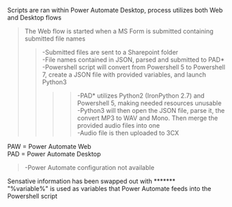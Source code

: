 Scripts are ran within Power Automate Desktop, process utilizes both Web and Desktop flows <br/>

>The Web flow is started when a MS Form is submitted containing submitted file names<br/>
>>-Submitted files are sent to a Sharepoint folder<br/>
>>-File names contained in JSON, parsed and submitted to PAD*<br/>
>>-Powershell script will convert from Powershell 5 to Powershell 7, create a JSON file with provided variables, and launch Python3<br/>
>>>>-PAD* utilizes Python2 (IronPython 2.7) and Powershell 5, making needed resources unusable<br/>
>-Python3 will then open the JSON file, parse it, the convert MP3 to WAV and Mono. Then merge the provided audio files into one<br/>
>-Audio file is then uploaded to 3CX<br/>

PAW = Power Automate Web<br/>
PAD = Power Automate Desktop<br/>
>-Power Automate configuration not available<br/>
<p>Sensative information has been swapped out with *******<br/>
"%variable%" is used as variables that Power Automate feeds into the Powershell script <br/><p/>
